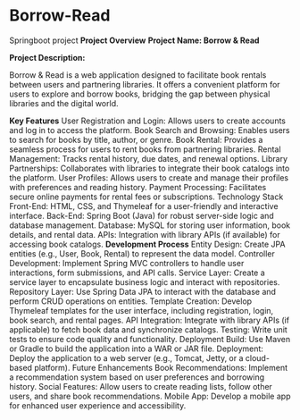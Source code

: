 # Borrow-Read
 Springboot project
**Project Overview**
**Project Name: Borrow & Read**

**Project Description:**

Borrow & Read is a web application designed to facilitate book rentals between users and partnering libraries. It offers a convenient platform for users to explore and borrow books, bridging the gap between physical libraries and the digital world.

**Key Features**
User Registration and Login: Allows users to create accounts and log in to access the platform.
Book Search and Browsing: Enables users to search for books by title, author, or genre.
Book Rental: Provides a seamless process for users to rent books from partnering libraries.
Rental Management: Tracks rental history, due dates, and renewal options.
Library Partnerships: Collaborates with libraries to integrate their book catalogs into the platform.
User Profiles: Allows users to create and manage their profiles with preferences and reading history.
Payment Processing: Facilitates secure online payments for rental fees or subscriptions.
Technology Stack
Front-End: HTML, CSS, and Thymeleaf for a user-friendly and interactive interface.
Back-End: Spring Boot (Java) for robust server-side logic and database management.
Database: MySQL for storing user information, book details, and rental data.
APIs: Integration with library APIs (if available) for accessing book catalogs.
**Development Process**
Entity Design: Create JPA entities (e.g., User, Book, Rental) to represent the data model.
Controller Development: Implement Spring MVC controllers to handle user interactions, form submissions, and API calls.
Service Layer: Create a service layer to encapsulate business logic and interact with repositories.
Repository Layer: Use Spring Data JPA to interact with the database and perform CRUD operations on entities.
Template Creation: Develop Thymeleaf templates for the user interface, including registration, login, book search, and rental pages.
API Integration: Integrate with library APIs (if applicable) to fetch book data and synchronize catalogs.
Testing: Write unit tests to ensure code quality and functionality.
Deployment
Build: Use Maven or Gradle to build the application into a WAR or JAR file.
Deployment: Deploy the application to a web server (e.g., Tomcat, Jetty, or a cloud-based platform).
Future Enhancements
Book Recommendations: Implement a recommendation system based on user preferences and borrowing history.
Social Features: Allow users to create reading lists, follow other users, and share book recommendations.
Mobile App: Develop a mobile app for enhanced user experience and accessibility.
